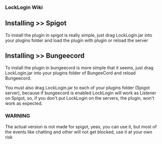 ### LockLogin Wiki

## Installing >> Spigot
To install the plugin in spigot is really simple, just drag LockLogin.jar into your plugins folder and load the
plugin with plugin or reload the server

## Installing >> Bungeecord
To install the plugin in bungeecord is more simple that it seems, just drag LockLogin.jar into your plugins folder
of BungeeCord and reload Bungeecord.

You must also drag LockLogin.jar to each of your plugins folder (Spigot server), because if bungeecord is enabled
LockLogin will work as Listener on Spigot, so, if you don't put LockLogin on the servers, the plugin, won't work
as expected.


### WARNING
The actual version is not made for spigot, yeas, you can use it, but most of the events like chatting and other will not
get blocked, use it at your own risk
